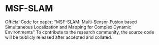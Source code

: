 # MSF-SLAM
Official Code for paper: "MSF-SLAM: Multi-Sensor-Fusion based Simultaneous Localization and Mapping for Complex Dynamic Environments"
To contribute to the research community, the source code will be publicly released after accepted and collated. 
